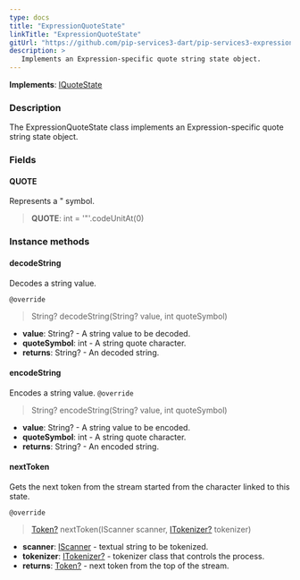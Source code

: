 ```yaml
---
type: docs
title: "ExpressionQuoteState"
linkTitle: "ExpressionQuoteState"
gitUrl: "https://github.com/pip-services3-dart/pip-services3-expressions-dart"
description: > 
   Implements an Expression-specific quote string state object.
---
```


**Implements**: [IQuoteState](../../../tokenizers/iquote_state)

### Description

The ExpressionQuoteState class implements an Expression-specific quote string state object.

### Fields

<span class="hide-title-link">

#### QUOTE
Represents a " symbol.
> **QUOTE**: int = '"'.codeUnitAt(0)

</span>

### Instance methods

#### decodeString
Decodes a string value.

`@override`
> String? decodeString(String? value, int quoteSymbol)

- **value**: String? - A string value to be decoded.
- **quoteSymbol**: int - A string quote character.
- **returns**: String? - An decoded string.

#### encodeString
Encodes a string value.
`@override`
> String? encodeString(String? value, int quoteSymbol)

- **value**: String? - A string value to be encoded.
- **quoteSymbol**: int - A string quote character.
- **returns**: String? - An encoded string.



#### nextToken
Gets the next token from the stream started from the character linked to this state.

`@override`
> [Token?](../../../tokenizers/token) nextToken(IScanner scanner, [ITokenizer?](../../../tokenizers/itokenizer) tokenizer)

- **scanner**: [IScanner](../../../io/iscanner) - textual string to be tokenized.
- **tokenizer**: [ITokenizer?](../../../tokenizers/itokenizer) - tokenizer class that controls the process.
- **returns**: [Token?](../../../tokenizers/token) - next token from the top of the stream.



